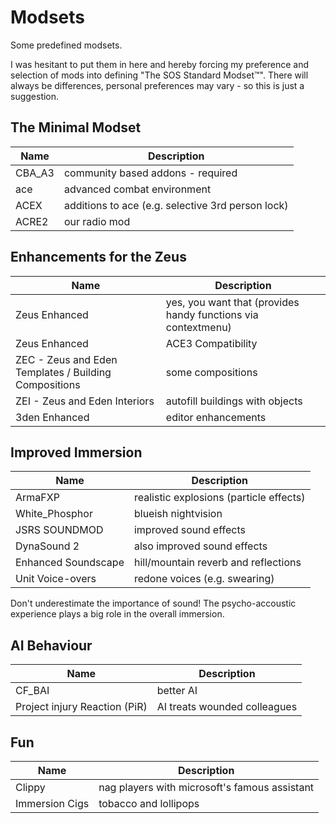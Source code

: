 # Modsets

Some predefined modsets.

I was hesitant to put them in here and hereby forcing my preference and selection of mods into defining "The SOS Standard Modset™". There will always be differences, personal preferences may vary - so this is just a suggestion.

## The Minimal Modset

Name | Description
--- | ---
CBA_A3 | community based addons - required
ace | advanced combat environment
ACEX | additions to ace (e.g. selective 3rd person lock)
ACRE2 | our radio mod

## Enhancements for the Zeus

Name | Description
--- | ---
Zeus Enhanced | yes, you want that (provides handy functions via contextmenu)
Zeus Enhanced | ACE3 Compatibility
ZEC - Zeus and Eden Templates / Building Compositions | some compositions
ZEI - Zeus and Eden Interiors | autofill buildings with objects
3den Enhanced | editor enhancements

## Improved Immersion

Name | Description
--- | ---
ArmaFXP | realistic explosions (particle effects)
White_Phosphor | blueish nightvision
JSRS SOUNDMOD | improved sound effects
DynaSound 2 | also improved sound effects
Enhanced Soundscape | hill/mountain reverb and reflections
Unit Voice-overs | redone voices (e.g. swearing)

Don't underestimate the importance of sound! The psycho-accoustic experience plays a big role in the overall immersion.

## AI Behaviour

Name | Description
--- | ---
CF_BAI | better AI
Project injury Reaction (PiR) | AI treats wounded colleagues

## Fun

Name | Description
--- | ---
Clippy | nag players with microsoft's famous assistant
Immersion Cigs | tobacco and lollipops
